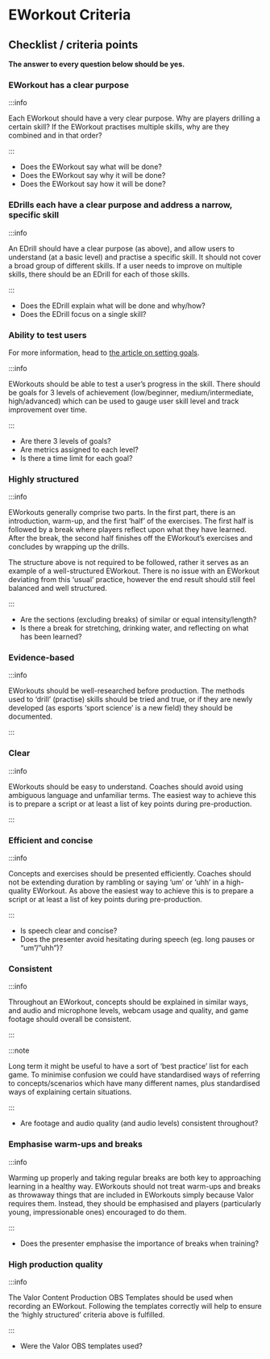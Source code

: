 # EWorkout Criteria

## Checklist / criteria points

**The answer to every question below should be yes.**

### EWorkout has a clear purpose

:::info

Each EWorkout should have a very clear purpose. Why are players drilling a certain skill? If the EWorkout practises multiple skills, why are they combined and in that order?

:::

- Does the EWorkout say what will be done?
- Does the EWorkout say why it will be done?
- Does the EWorkout say how it will be done?

### EDrills each have a clear purpose and address a narrow, specific skill

:::info

An EDrill should have a clear purpose (as above), and allow users to understand (at a basic level) and practise a specific skill. It should not cover a broad group of different skills. If a user needs to improve on multiple skills, there should be an EDrill for each of those skills.

:::

- Does the EDrill explain what will be done and why/how?
- Does the EDrill focus on a single skill?

### Ability to test users

For more information, head to [the article on setting goals](setting-goals.md).

:::info

EWorkouts should be able to test a user’s progress in the skill. There should be goals for 3 levels of achievement (low/beginner, medium/intermediate, high/advanced) which can be used to gauge user skill level and track improvement over time.

:::

- Are there 3 levels of goals?
- Are metrics assigned to each level?
- Is there a time limit for each goal?

### Highly structured

:::info

EWorkouts generally comprise two parts. In the first part, there is an introduction, warm-up, and the first ‘half’ of the exercises. The first half is followed by a break where players reflect upon what they have learned. After the break, the second half finishes off the EWorkout’s exercises and concludes by wrapping up the drills.

The structure above is not required to be followed, rather it serves as an example of a well-structured EWorkout. There is no issue with an EWorkout deviating from this ‘usual’ practice, however the end result should still feel balanced and well structured.

:::

- Are the sections (excluding breaks) of similar or equal intensity/length?
- Is there a break for stretching, drinking water, and reflecting on what has been learned?

### Evidence-based

:::info

EWorkouts should be well-researched before production. The methods used to ‘drill’ (practise) skills should be tried and true, or if they are newly developed (as esports ‘sport science’ is a new field) they should be documented.

:::

### Clear

:::info

EWorkouts should be easy to understand. Coaches should avoid using ambiguous language and unfamiliar terms. The easiest way to achieve this is to prepare a script or at least a list of key points during pre-production.

:::

### Efficient and concise

:::info

Concepts and exercises should be presented efficiently. Coaches should not be extending duration by rambling or saying ‘um’ or ‘uhh’ in a high-quality EWorkout. As above the easiest way to achieve this is to prepare a script or at least a list of key points during pre-production.

:::

- Is speech clear and concise?
- Does the presenter avoid hesitating during speech (eg. long pauses or “um”/”uhh”)?

### Consistent

:::info

Throughout an EWorkout, concepts should be explained in similar ways, and audio and microphone levels, webcam usage and quality, and game footage should overall be consistent.

:::

:::note

Long term it might be useful to have a sort of ‘best practice’ list for each game. To minimise confusion we could have standardised ways of referring to concepts/scenarios which have many different names, plus standardised ways of explaining certain situations.

:::

- Are footage and audio quality (and audio levels) consistent throughout?

### Emphasise warm-ups and breaks

:::info

Warming up properly and taking regular breaks are both key to approaching learning in a healthy way. EWorkouts should not treat warm-ups and breaks as throwaway things that are included in EWorkouts simply because Valor requires them. Instead, they should be emphasised and players (particularly young, impressionable ones) encouraged to do them.

:::

- Does the presenter emphasise the importance of breaks when training?

### High production quality

:::info

The Valor Content Production OBS Templates should be used when recording an EWorkout. Following the templates correctly will help to ensure the ‘highly structured’ criteria above is fulfilled.

:::

- Were the Valor OBS templates used?
